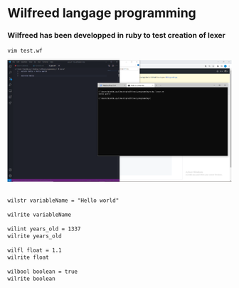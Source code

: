 # Wilfreed langage programming

### Wilfreed has been developped in ruby to test creation of lexer

```
vim test.wf
```

<img src="https://github.com/0xpFu/Wilfreed-langage-programming/blob/master/Screenshot_2.png">

```wilfreed

wilstr variableName = "Hello world"

wilrite variableName

wilint years_old = 1337
wilrite years_old

wilfl float = 1.1
wilrite float

wilbool boolean = true
wilrite boolean

```
